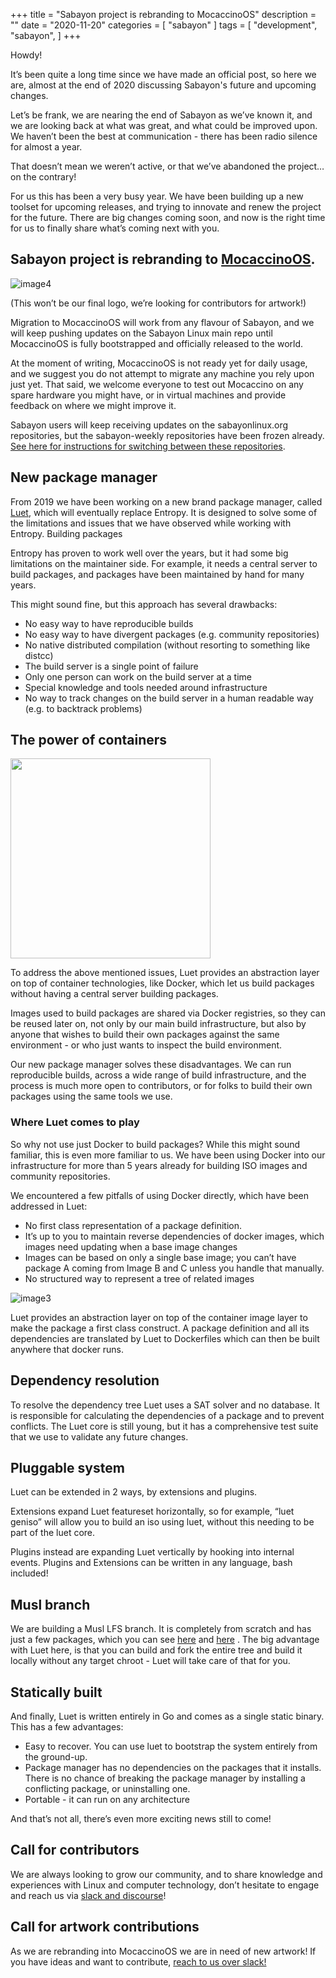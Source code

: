 +++
title = "Sabayon project is rebranding to MocaccinoOS"
description = ""
date = "2020-11-20"
categories = [ "sabayon" ]
tags = [
"development",
"sabayon",
]
+++

Howdy! 

It’s been quite a long time since we have made an official post, so here we are, almost at the end of 2020 discussing Sabayon's future and upcoming changes.

Let’s be frank, we are nearing the end of Sabayon as we’ve known it, and we are looking back at what was great, and what could be improved upon. We haven’t been the best at communication - there has been radio silence for almost a year. 

That doesn’t mean we weren’t active, or that we’ve abandoned the project… on the contrary! 

For us this has been a very busy year. We have been building up a new toolset for upcoming releases, and trying to innovate and renew the project for the future. There are big changes coming soon, and now is the right time for us to finally share what’s coming next with you.

## Sabayon project is rebranding to [MocaccinoOS](https://www.mocaccino.org/).

![image4](https://user-images.githubusercontent.com/2420543/99854417-118c8a80-2b85-11eb-8b6a-1567203d306b.jpg)

(This won’t be our final logo, we’re looking for contributors for artwork!)

Migration to MocaccinoOS will work from any flavour of Sabayon, and we will keep pushing updates on the Sabayon Linux main repo until MocaccinoOS is fully bootstrapped and officially released to the world.

At the moment of writing, MocaccinoOS is not ready yet for daily usage, and we suggest you do not attempt to migrate any machine you rely upon just yet. That said, we welcome everyone to test out Mocaccino on any spare hardware you might have, or in virtual machines and provide feedback on where we might improve it.

Sabayon users will keep receiving updates on the sabayonlinux.org repositories, but the sabayon-weekly repositories have been frozen already. [See here for instructions for switching between these repositories](https://wiki.sabayon.org/index.php?title=En:Entropy#enabling_a_different_repository_or_mirror).


## New package manager

From 2019 we have been working on a new brand package manager, called [Luet](https://github.com/mudler/luet), which will eventually replace Entropy. It is designed to solve some of the limitations and issues that we have observed while working with Entropy.
Building packages 

Entropy has proven to work well over the years, but it had some big limitations on the maintainer side. For example, it needs a central server to build packages, and packages have been maintained by hand for many years.

This might sound fine, but this approach has several drawbacks:

- No easy way to have reproducible builds
- No easy way to have divergent packages (e.g. community repositories)
- No native distributed compilation (without resorting to something like distcc)
- The build server is a single point of failure
- Only one person can work on the build server at a time
- Special knowledge and tools needed around infrastructure
- No way to track changes on the build server in a human readable way (e.g. to backtrack problems)

## The power of containers

<img src=https://user-images.githubusercontent.com/2420543/99854507-3bde4800-2b85-11eb-9bc3-4eac5617a16f.jpg width=320>

To address the above mentioned issues, Luet provides an abstraction layer on top of container technologies, like Docker, which let us build packages without having a central server building packages.

Images used to build packages are shared via Docker registries, so they can be reused later on, not only by our main build infrastructure, but also by anyone that wishes to build their own packages against the same environment - or who just wants to inspect the build environment.

Our new package manager solves these disadvantages. We can run reproducible builds, across a wide range of build infrastructure, and the process is much more open to contributors, or for folks to build their own packages using the same tools we use.

### Where Luet comes to play

So why not use just Docker to build packages? 
While this might sound familiar, this is even more familiar to us. We have been using Docker into our infrastructure for more than 5 years already for building ISO images and community repositories.

We encountered a few pitfalls of using Docker directly, which have been addressed in Luet:
- No first class representation of a package definition. 
- It’s up to you to maintain reverse dependencies of docker images, which images need updating when a base image changes
- Images can be based on only a single base image; you can’t have package A coming from Image B and C unless you handle that manually.
- No structured way to represent a tree of related images

![image3](https://user-images.githubusercontent.com/2420543/99854416-0fc2c700-2b85-11eb-8823-544459b77423.png)

Luet provides an abstraction layer on top of the container image layer to make the package a first class construct. A package definition and all its dependencies are translated by Luet to Dockerfiles which can then be built anywhere that docker runs.

## Dependency resolution
To resolve the dependency tree Luet uses a SAT solver and no database. It is responsible for calculating the dependencies of a package and to prevent conflicts. The Luet core is still young, but it has a comprehensive test suite that we use to validate any future changes.

## Pluggable system
Luet can be extended in 2 ways, by extensions and plugins. 

Extensions expand Luet featureset horizontally, so for example, “luet geniso” will allow you to build an iso using luet, without this needing to be part of the luet core.

Plugins instead are expanding Luet vertically by hooking into internal events. Plugins and Extensions can be written in any language, bash included!

## Musl branch
We are building a Musl LFS branch. It is completely from scratch and has just a few packages, which you can see [here](https://packages.mocaccino.org/mocaccino-musl-universe) and [here](https://packages.mocaccino.org/mocaccino-micro) . The big advantage with Luet here, is that you can build and fork the entire tree and build it locally without any target chroot - Luet will take care of that for you.

## Statically built

And finally, Luet is written entirely in Go and comes as a single static binary. This has a few advantages:
- Easy to recover. You can use luet to bootstrap the system entirely from the ground-up. 
- Package manager has no dependencies on the packages that it installs. There is no chance of breaking the package manager by installing a conflicting package, or uninstalling one.
- Portable - it can run on any architecture

And that’s not all, there’s even more exciting news still to come!


## Call for contributors

We are always looking to grow our community, and to share knowledge and experiences with Linux and computer technology, don’t hesitate to engage and reach us via [slack and discourse](https://www.mocaccino.org/community/)!

## Call for artwork contributions

As we are rebranding into MocaccinoOS we are in need of new artwork! If you have ideas and want to contribute, [reach to us over slack!](https://www.mocaccino.org/community/)
